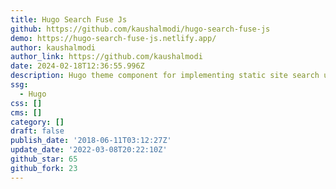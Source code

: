 ```yaml
---
title: Hugo Search Fuse Js
github: https://github.com/kaushalmodi/hugo-search-fuse-js
demo: https://hugo-search-fuse-js.netlify.app/
author: kaushalmodi
author_link: https://github.com/kaushalmodi
date: 2024-02-18T12:36:55.996Z
description: Hugo theme component for implementing static site search using Fuse.js
ssg:
  - Hugo
css: []
cms: []
category: []
draft: false
publish_date: '2018-06-11T03:12:27Z'
update_date: '2022-03-08T20:22:10Z'
github_star: 65
github_fork: 23
---
```

